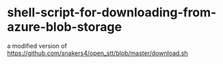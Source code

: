 # shell-script-for-downloading-from-azure-blob-storage

a modified version of https://github.com/snakers4/open_stt/blob/master/download.sh
